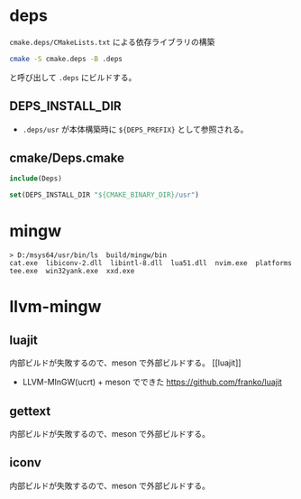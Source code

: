 # deps

`cmake.deps/CMakeLists.txt` による依存ライブラリの構築

```sh
cmake -S cmake.deps -B .deps
```

と呼び出して `.deps` にビルドする。

## DEPS_INSTALL_DIR

- `.deps/usr` が本体構築時に `${DEPS_PREFIX}` として参照される。

## cmake/Deps.cmake

```cmake
include(Deps)
```

```cmake
set(DEPS_INSTALL_DIR "${CMAKE_BINARY_DIR}/usr")
```

# mingw

```
> D:/msys64/usr/bin/ls  build/mingw/bin
cat.exe  libiconv-2.dll  libintl-8.dll  lua51.dll  nvim.exe  platforms  tee.exe  win32yank.exe  xxd.exe
```

# llvm-mingw

## luajit

内部ビルドが失敗するので、meson で外部ビルドする。
[[luajit]]

- LLVM-MInGW(ucrt) + meson でできた https://github.com/franko/luajit

## gettext

内部ビルドが失敗するので、meson で外部ビルドする。

## iconv

内部ビルドが失敗するので、meson で外部ビルドする。
